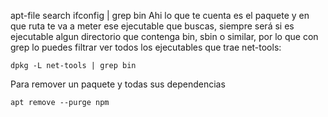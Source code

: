 apt-file search ifconfig | grep bin
Ahi lo que te cuenta es el paquete y en que ruta te va a meter ese ejecutable que buscas, siempre será si es ejecutable algun directorio que contenga bin, sbin o similar, por lo que con grep lo puedes filtrar
ver todos los ejecutables que trae net-tools:
```
dpkg -L net-tools | grep bin
```
Para remover un paquete y todas sus dependencias
```
apt remove --purge npm
```